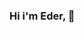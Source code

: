 ### Hi i'm Eder, 👋

<!--
**ederusena/ederusena** is a ✨ _special_ ✨ repository because its `README.md` (this file) appears on your GitHub profile.
[![Anurag's github stats](https://github-readme-stats.vercel.app/api?username=ederusena)](https://github.com/anuraghazra/github-readme-stats)

Here are some ideas to get you started:

- 🔭 I’m currently working on Node.JS/React project
- 🌱 I’m currently learning NodeJS
- 👯 I’m looking to collaborate on ...
- 🤔 I’m looking for help with ...
- 💬 Ask me about ...
- 📫 How to reach me: ...
- 😄 Pronouns: ...
- ⚡ Fun fact: ...
-->
